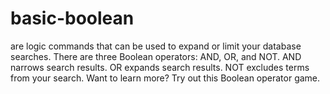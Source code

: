# basic-boolean
are logic commands that can be used to expand or limit your database searches. There are three Boolean operators: AND, OR, and NOT. AND narrows search results. OR expands search results. NOT excludes terms from your search. Want to learn more? Try out this Boolean operator game. 
